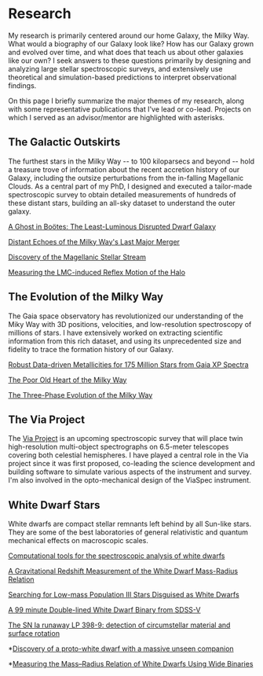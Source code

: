 <h1 id="Research">Research</h1>

My research is primarily centered around our home Galaxy, the Milky Way. What would a biography of our Galaxy look like? How has our Galaxy grown and evolved over time, and what does that teach us about other galaxies like our own? I seek answers to these questions primarily by designing and analyzing large stellar spectroscopic surveys, and extensively use theoretical and simulation-based predictions to interpret observational findings. 

On this page I briefly summarize the major themes of my research, along with some representative publications that I've lead or co-lead. Projects on which I served as an advisor/mentor are highlighted with asterisks.

<h2 id="oh">The Galactic Outskirts</h2>

The furthest stars in the Milky Way -- to 100 kiloparsecs and beyond -- hold a treasure trove of information about the recent accretion history of our Galaxy, including the outsize perturbations from the in-falling Magellanic Clouds. 
As a central part of my PhD, I designed and executed a tailor-made spectroscopic survey to obtain detailed measurements of hundreds of these distant stars, building an all-sky dataset to understand the outer galaxy. 

[A Ghost in Boötes: The Least-Luminous Disrupted Dwarf Galaxy](https://ui.adsabs.harvard.edu/abs/2022ApJ...940..127C/abstract)

[Distant Echoes of the Milky Way's Last Major Merger](https://ui.adsabs.harvard.edu/abs/2023ApJ...951...26C/abstract)

[Discovery of the Magellanic Stellar Stream](https://ui.adsabs.harvard.edu/abs/2023ApJ...956..110C/abstract)

[Measuring the LMC-induced Reflex Motion of the Halo](https://ui.adsabs.harvard.edu/abs/2024arXiv240601676C/abstract)


<h2 id="oh">The Evolution of the Milky Way</h2>

The Gaia space observatory has revolutionized our understanding of the Miky Way with 3D positions, velocities, and low-resolution spectroscopy of millions of stars. I have extensively worked on extracting scientific information from this rich dataset, and using its unprecedented size and fidelity to trace the formation history of our Galaxy. 

[Robust Data-driven Metallicities for 175 Million Stars from Gaia XP Spectra](https://ui.adsabs.harvard.edu/abs/2023ApJS..267....8A/abstract)

[The Poor Old Heart of the Milky Way](https://ui.adsabs.harvard.edu/abs/2022ApJ...941...45R/abstract)

[The Three-Phase Evolution of the Milky Way](https://ui.adsabs.harvard.edu/abs/2023arXiv231013050C/abstract)


<h2 id="oh">The Via Project</h2>

The [Via Project](https://github.com/via-project/) is an upcoming spectroscopic survey that will place twin high-resolution multi-object spectrographs on 6.5-meter telescopes covering both celestial hemispheres. I have played a central role in the Via project since it was first proposed, co-leading the science development and building software to simulate various aspects of the instrument and survey. I'm also involved in the opto-mechanical design of the ViaSpec instrument. 

<h2 id="oh">White Dwarf Stars</h2>

White dwarfs are compact stellar remnants left behind by all Sun-like stars. They are some of the best laboratories of general relativistic and quantum mechanical effects on macroscopic scales. 

[Computational tools for the spectroscopic analysis of white dwarfs](https://ui.adsabs.harvard.edu/abs/2020MNRAS.497.2688C/abstract)

[A Gravitational Redshift Measurement of the White Dwarf Mass-Radius Relation](https://ui.adsabs.harvard.edu/abs/2020ApJ...899..146C/abstract)

[Searching for Low-mass Population III Stars Disguised as White Dwarfs](https://ui.adsabs.harvard.edu/abs/2021AJ....161..197C/abstract)

[A 99 minute Double-lined White Dwarf Binary from SDSS-V](https://ui.adsabs.harvard.edu/abs/2021ApJ...921..160C/abstract)

[The SN Ia runaway LP 398-9: detection of circumstellar material and surface rotation](https://ui.adsabs.harvard.edu/abs/2022MNRAS.512.6122C/abstract)

\*[Discovery of a proto-white dwarf with a massive unseen companion](https://ui.adsabs.harvard.edu/abs/2023arXiv231016313A/abstract)

\*[Measuring the Mass–Radius Relation of White Dwarfs Using Wide Binaries](https://ui.adsabs.harvard.edu/abs/2024ApJ...963...17A/abstract)
